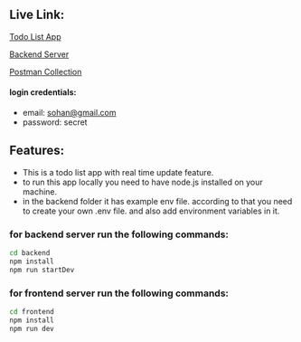 ## Live Link:
 [Todo List App](https://yourtodo-chaudhuree.onrender.com)

 [Backend Server](https://yourtodo-juvt.onrender.com)

 [Postman Collection](https://documenter.getpostman.com/view/20773865/2sA35K2g59)

#### login credentials:
- email: sohan@gmail.com
- password: secret

## Features:
- This is a todo list app with real time update feature.
- to run this app locally you need to have node.js installed on your machine.
- in the backend folder it has example env file. according to that you need to create your own .env file. and also add environment variables in it.

### for backend server run the following commands:
```bash
cd backend
npm install
npm run startDev
```

### for frontend server run the following commands:
```bash
cd frontend
npm install
npm run dev
```

